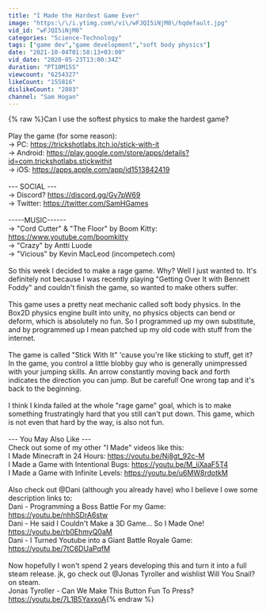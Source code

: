 ```yaml
---
title: "I Made the Hardest Game Ever"
image: "https:\/\/i.ytimg.com\/vi\/wFJQI5iNjM8\/hqdefault.jpg"
vid_id: "wFJQI5iNjM8"
categories: "Science-Technology"
tags: ["game dev","game development","soft body physics"]
date: "2021-10-04T01:58:13+03:00"
vid_date: "2020-05-23T13:00:34Z"
duration: "PT10M15S"
viewcount: "6254327"
likeCount: "155816"
dislikeCount: "2883"
channel: "Sam Hogan"
---
```

{% raw %}Can I use the softest physics to make the hardest game?<br /><br />Play the game (for some reason):<br />→ PC:  <a rel="nofollow" target="blank" href="https://trickshotlabs.itch.io/stick-with-it">https://trickshotlabs.itch.io/stick-with-it</a><br />→ Android: <a rel="nofollow" target="blank" href="https://play.google.com/store/apps/details?id=com.trickshotlabs.stickwithit">https://play.google.com/store/apps/details?id=com.trickshotlabs.stickwithit</a><br />→ iOS: <a rel="nofollow" target="blank" href="https://apps.apple.com/app/id1513842419">https://apps.apple.com/app/id1513842419</a><br /><br />--- SOCIAL ---<br />→ Discord? <a rel="nofollow" target="blank" href="https://discord.gg/Gy7pW69">https://discord.gg/Gy7pW69</a><br />→ Twitter: <a rel="nofollow" target="blank" href="https://twitter.com/SamHGames">https://twitter.com/SamHGames</a><br /><br />-----MUSIC------<br />→ &quot;Cord Cutter&quot; &amp; &quot;The Floor&quot; by Boom Kitty: <a rel="nofollow" target="blank" href="https://www.youtube.com/boomkitty">https://www.youtube.com/boomkitty</a><br />→ &quot;Crazy&quot; by Antti Luode<br />→ &quot;Vicious&quot; by Kevin MacLeod (incompetech.com)<br /><br />So this week I decided to make a rage game. Why? Well I just wanted to. It's definitely not because I was recently playing &quot;Getting Over It with Bennett Foddy&quot; and couldn't finish the game, so wanted to make others suffer.<br /><br />This game uses a pretty neat mechanic called soft body physics. In the Box2D physics engine built into unity, no physics objects can bend or deform, which is absolutely no fun. So I programmed up my own substitute, and by programmed up I mean patched up my old code with stuff from the internet. <br /><br />The game is called &quot;Stick With It&quot; 'cause you're like sticking to stuff, get it? In the game, you control a little blobby guy who is generally unimpressed with your jumping skills. An arrow constantly moving back and forth indicates the direction you can jump. But be careful! One wrong tap and it's back to the beginning.<br /><br />I think I kinda failed at the whole &quot;rage game&quot; goal, which is to make something frustratingly hard that you still can't put down. This game, which is not even that hard by the way, is also not fun. <br /><br />--- You May Also Like ---<br />Check out some of my other &quot;I Made&quot;  videos like this:<br />I Made Minecraft in 24 Hours: <a rel="nofollow" target="blank" href="https://youtu.be/Nj8gt_92c-M">https://youtu.be/Nj8gt_92c-M</a><br />I Made a Game with Intentional Bugs: <a rel="nofollow" target="blank" href="https://youtu.be/M_iiXaaF5T4">https://youtu.be/M_iiXaaF5T4</a><br />I Made a Game with Infinite Levels: <a rel="nofollow" target="blank" href="https://youtu.be/u6MW8rdotkM">https://youtu.be/u6MW8rdotkM</a><br /><br />Also check out @Dani (although you already have) who I believe I owe some description links to:<br />Dani - Programming a Boss Battle For my Game: <a rel="nofollow" target="blank" href="https://youtu.be/nhhSDrA6stw">https://youtu.be/nhhSDrA6stw</a><br />Dani - He said I Couldn't Make a 3D Game... So I Made One! <a rel="nofollow" target="blank" href="https://youtu.be/rb0EhmyQ0aM">https://youtu.be/rb0EhmyQ0aM</a><br />Dani - I Turned Youtube into a Giant Battle Royale Game: <a rel="nofollow" target="blank" href="https://youtu.be/7tC6DUaPqfM">https://youtu.be/7tC6DUaPqfM</a><br /><br />Now hopefully I won't spend 2 years developing this and turn it into a full steam release. jk, go check out @Jonas Tyroller and wishlist Will You Snail? on steam.<br />Jonas Tyroller - Can We Make This Button Fun To Press? <a rel="nofollow" target="blank" href="https://youtu.be/7L1B5YaxxoA">https://youtu.be/7L1B5YaxxoA</a>{% endraw %}
